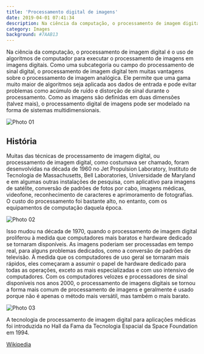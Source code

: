 ```yaml
---
title: 'Processamento digital de imagens'
date: 2019-04-01 07:41:34
description: Na ciência da computação, o processamento de imagem digital é o uso de algoritmos de computador para executar o processamento de imagens em imagens digitais.
category: Images
background: #7AAB13
---
```


Na ciência da computação, o processamento de imagem digital é o uso de algoritmos de computador para executar o processamento de imagens em imagens digitais. Como uma subcategoria ou campo do processamento de sinal digital, o processamento de imagem digital tem muitas vantagens sobre o processamento de imagem analógica. Ele permite que uma gama muito maior de algoritmos seja aplicada aos dados de entrada e pode evitar problemas como acúmulo de ruído e distorção de sinal durante o processamento. Como as imagens são definidas em duas dimensões (talvez mais), o processamento digital de imagens pode ser modelado na forma de sistemas multidimensionais.

![Photo 01](/assets/img/01.jpg)

## História

Muitas das técnicas de processamento de imagem digital, ou processamento de imagem digital, como costumava ser chamado, foram desenvolvidas na década de 1960 no Jet Propulsion Laboratory, Instituto de Tecnologia de Massachusetts, Bell Laboratories, Universidade de Maryland e em algumas outras instalações de pesquisa, com aplicativo para imagens de satélite, conversão de padrões de fotos por cabo, imagens médicas, videofone, reconhecimento de caracteres e aprimoramento de fotografias. O custo do processamento foi bastante alto, no entanto, com os equipamentos de computação daquela época.

![Photo 02](/assets/img/02.jpg)

Isso mudou na década de 1970, quando o processamento de imagem digital proliferou à medida que computadores mais baratos e hardware dedicado se tornaram disponíveis. As imagens poderiam ser processadas em tempo real, para alguns problemas dedicados, como a conversão de padrões de televisão. À medida que os computadores de uso geral se tornaram mais rápidos, eles começaram a assumir o papel de hardware dedicado para todas as operações, exceto as mais especializadas e com uso intensivo de computadores. Com os computadores velozes e processadores de sinal disponíveis nos anos 2000, o processamento de imagens digitais se tornou a forma mais comum de processamento de imagens e geralmente é usado porque não é apenas o método mais versátil, mas também o mais barato.

![Photo 03](/assets/img/03.jpg)

A tecnologia de processamento de imagem digital para aplicações médicas foi introduzida no Hall da Fama da Tecnologia Espacial da Space Foundation em 1994.

[Wikipedia](https://en.wikipedia.org/wiki/Digital_image_processing)